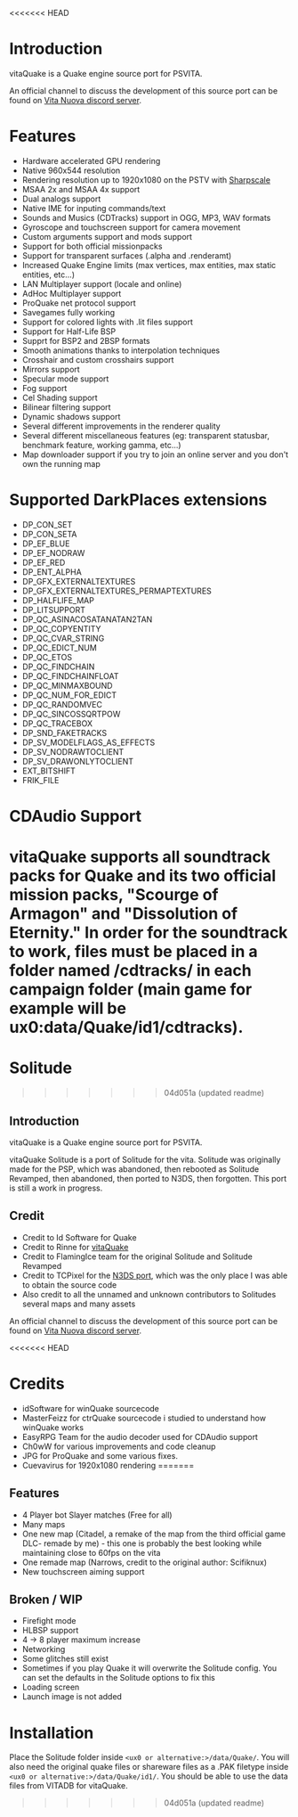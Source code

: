 <<<<<<< HEAD
# Introduction
vitaQuake is a Quake engine source port for PSVITA.

An official channel to discuss the development of this source port can be found on [Vita Nuova discord server](https://discord.gg/PyCaBx9).

# Features
- Hardware accelerated GPU rendering
- Native 960x544 resolution
- Rendering resolution up to 1920x1080 on the PSTV with [Sharpscale](https://git.shotatoshounenwachigau.moe/vita/sharpscale)
- MSAA 2x and MSAA 4x support
- Dual analogs support
- Native IME for inputing commands/text
- Sounds and Musics (CDTracks) support in OGG, MP3, WAV formats
- Gyroscope and touchscreen support for camera movement
- Custom arguments support and mods support
- Support for both official missionpacks
- Support for transparent surfaces (.alpha and .renderamt)
- Increased Quake Engine limits (max vertices, max entities, max static entities, etc...)
- LAN Multiplayer support (locale and online)
- AdHoc Multiplayer support
- ProQuake net protocol support
- Savegames fully working
- Support for colored lights with .lit files support
- Support for Half-Life BSP
- Supprt for BSP2 and 2BSP formats
- Smooth animations thanks to interpolation techniques
- Crosshair and custom crosshairs support
- Mirrors support
- Specular mode support
- Fog support
- Cel Shading support
- Bilinear filtering support
- Dynamic shadows support
- Several different improvements in the renderer quality
- Several different miscellaneous features (eg: transparent statusbar, benchmark feature, working gamma, etc...)
- Map downloader support if you try to join an online server and you don't own the running map

# Supported DarkPlaces extensions
- DP_CON_SET
- DP_CON_SETA
- DP_EF_BLUE
- DP_EF_NODRAW
- DP_EF_RED
- DP_ENT_ALPHA
- DP_GFX_EXTERNALTEXTURES
- DP_GFX_EXTERNALTEXTURES_PERMAPTEXTURES
- DP_HALFLIFE_MAP
- DP_LITSUPPORT
- DP_QC_ASINACOSATANATAN2TAN
- DP_QC_COPYENTITY
- DP_QC_CVAR_STRING
- DP_QC_EDICT_NUM
- DP_QC_ETOS
- DP_QC_FINDCHAIN
- DP_QC_FINDCHAINFLOAT
- DP_QC_MINMAXBOUND
- DP_QC_NUM_FOR_EDICT
- DP_QC_RANDOMVEC
- DP_QC_SINCOSSQRTPOW
- DP_QC_TRACEBOX
- DP_SND_FAKETRACKS
- DP_SV_MODELFLAGS_AS_EFFECTS
- DP_SV_NODRAWTOCLIENT
- DP_SV_DRAWONLYTOCLIENT
- EXT_BITSHIFT
- FRIK_FILE

# CDAudio Support

vitaQuake supports all soundtrack packs for Quake and its two official mission packs, "Scourge of Armagon" and "Dissolution of Eternity." In order for the soundtrack to work, files must be placed in a folder named /cdtracks/ in each campaign folder (main game for example will be ux0:data/Quake/id1/cdtracks). 
=======
# Solitude
>>>>>>> 04d051a (updated readme)

## Introduction
vitaQuake is a Quake engine source port for PSVITA.

vitaQuake Solitude is a port of Solitude for the vita. Solitude was originally made for the PSP, which was abandoned, then rebooted as Solitude Revamped, then abandoned, then ported to N3DS, then forgotten. This port is still a work in progress.

## Credit
- Credit to Id Software for Quake
- Credit to Rinne for [vitaQuake](https://github.com/Rinnegatamante/vitaQuake)
- Credit to FlamingIce team for the original Solitude and Solitude Revamped
- Credit to TCPixel for the [N3DS port](https://github.com/CollinScripter/Revamped3DS), which was the only place I was able to obtain the source code
- Also credit to all the unnamed and unknown contributors to Solitudes several maps and many assets

An official channel to discuss the development of this source port can be found on [Vita Nuova discord server](https://discord.gg/PyCaBx9).

<<<<<<< HEAD
# Credits
- idSoftware for winQuake sourcecode
- MasterFeizz for ctrQuake sourcecode i studied to understand how winQuake works
- EasyRPG Team for the audio decoder used for CDAudio support
- Ch0wW for various improvements and code cleanup
- JPG for ProQuake and some various fixes.
- Cuevavirus for 1920x1080 rendering
=======
## Features
- 4 Player bot Slayer matches (Free for all)
- Many maps
 - One new map (Citadel, a remake of the map from the third official game DLC- remade by me) - this one is probably the best looking while maintaining close to 60fps on the vita
 - One remade map (Narrows, credit to the original author: Scifiknux)
- New touchscreen aiming support

## Broken / WIP
- Firefight mode
- HLBSP support
- 4 -> 8 player maximum increase
- Networking
- Some glitches still exist
- Sometimes if you play Quake it will overwrite the Solitude config. You can set the defaults in the Solitude options to fix this
- Loading screen
- Launch image is not added

# Installation

Place the Solitude folder inside ```<ux0 or alternative:>/data/Quake/```. You will also need the original quake files or shareware files as a .PAK filetype inside ```<ux0 or alternative:>/data/Quake/id1/```. You should be able to use the data files from VITADB for vitaQuake.
>>>>>>> 04d051a (updated readme)
